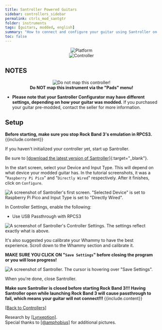 ```yaml
---
title: Santroller Powered Guitars
sidebar: controllers_sidebar
permalink: ctrls_mod_santgtr
folder: instruments
tags: [guitars, modded, english]
summary: "How to connect and configure your guitar using Santroller on RPCS3."
toc: false
---
```


<div align="center"> <img src="https://carlmylo.github.io/rb3-pc/images/instruments/plat/santroller.png" alt="Platform" title="Platform"></div>

<div align="center"> <img src="https://carlmylo.github.io/rb3-pc/images/instruments/cont/rcmgtrs.png" alt="Controller" title="Controller"></div>

## NOTES
<div align="center"> <img src="https://carlmylo.github.io/rb3-pc/images/instruments/maps/rpcs3nomap.png" alt="Do not map this controller!" title="Do not map!"></div>
<div align="center"> <b>Do NOT map this instrument via the "Pads" menu!</b></div>

* **Please note that your Santroller Configurator may have different settings, depending on how your guitar was modded.** If you purchased your guitar pre-modded, contact the seller for more information.

## Setup

<div markdown="span" class="alert alert-info" role="alert"><i class="fa fa-info-circle"></i> <b>Before starting, make sure you stop Rock Band 3's emulation in RPCS3.</b> {{include.content}}</div>

If you haven't initialized your controller yet, start up Santroller.

Be sure to [[download the latest version of Santroller]](https://github.com/santroller/santroller/releases/latest){:target="_blank"}.

In the start screen, select your Device and Input Type. This will depend on what device your modded guitar has. In the tutorial screenshots, it was a "`Raspberry Pi Pico`" and "`Directly Wired`" respectively.
After it finishes, click on `Configure`.

![A screenshot of Santroller's first screen. "Selected Device" is set to Raspberry Pi Pico and Input Type is set to "Directly Wired".](https://carlmylo.github.io/rb3-pc/images/instruments/xtra/san/initsan.png "Santroller: Initialize")

In Controller Settings, enable the following:
* Use USB Passthrough with RPCS3

![A screenshot of Santroller's Controller Settings. The settings reflect exactly what is above.](https://carlmylo.github.io/rb3-pc/images/instruments/xtra/san/consetsan.png "Santroller: Controller Settings")

It's also suggested you calibrate your Whammy to have the best experience. Scroll down to the Whammy section and calibrate it.

**MAKE SURE YOU CLICK ON "`Save Settings`" before closing the program or you will lose progress!**

![A screenshot of Santroller. The cursor is hovering over "Save Settings".](https://carlmylo.github.io/rb3-pc/images/instruments/xtra/san/savesan.png "Santroller")

When you're done, close Santroller.

<div markdown="span" class="alert alert-danger" role="alert"><i class="fa fa-exclamation-circle"></i> <b>Make sure Santroller is closed before starting Rock Band 3!!! Having Santroller open while launching Rock Band 3 will cause passthrough to fail, which means your guitar will not connect!!! </b> {{include.content}}</div>

[[Back to Controllers]](https://carlmylo.github.io/rb3-pc/ctrls#instrument-list)

Research by [[Lynxeption]](https://www.youtube.com/@Lynxeption).  
Special thanks to [[@amphobius]](https://twitter.com/amphobius) for additional pictures.